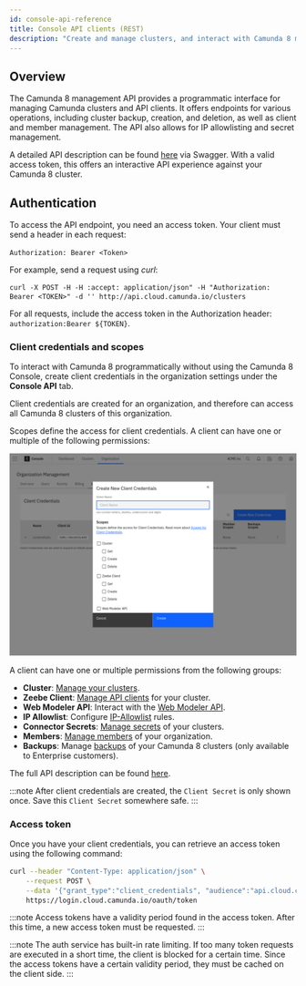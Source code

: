 ```yaml
---
id: console-api-reference
title: Console API clients (REST)
description: "Create and manage clusters, and interact with Camunda 8 management API programmatically without using the Camunda 8 Console."
---
```


## Overview

The Camunda 8 management API provides a programmatic interface for managing Camunda clusters and API clients. It offers endpoints for various operations, including cluster backup, creation, and deletion, as well as client and member management. The API also allows for IP allowlisting and secret management.

A detailed API description can be found [here](https://console.cloud.camunda.io/customer-api/openapi/docs/#/) via Swagger. With a valid access token, this offers an interactive API experience against your Camunda 8 cluster.

## Authentication

To access the API endpoint, you need an access token. Your client must send a header in each request:

`Authorization: Bearer <Token>`

For example, send a request using _curl_:

```shell
curl -X POST -H -H :accept: application/json" -H "Authorization: Bearer <TOKEN>" -d '' http://api.cloud.camunda.io/clusters
```

For all requests, include the access token in the Authorization header: `authorization:Bearer ${TOKEN}`.

### Client credentials and scopes

To interact with Camunda 8 programmatically without using the Camunda 8 Console, create client credentials in the organization settings under the **Console API** tab.

Client credentials are created for an organization, and therefore can access all Camunda 8 clusters of this organization.

Scopes define the access for client credentials. A client can have one or multiple of the following permissions:

![createConsoleApiClient](../components/console/manage-organization/img/create-console-api-client.png)

A client can have one or multiple permissions from the following groups:

- **Cluster**: [Manage your clusters](../components/console/manage-clusters/create-cluster.md).
- **Zeebe Client**: [Manage API clients](../components/console/manage-clusters/manage-api-clients.md) for your cluster.
- **Web Modeler API**: Interact with the [Web Modeler API](./web-modeler-api/index.md).
- **IP Allowlist**: Configure [IP-Allowlist](../components/console/manage-clusters/manage-ip-whitelists.md) rules.
- **Connector Secrets**: [Manage secrets](../components/console/manage-clusters/manage-secrets.md) of your clusters.
- **Members**: [Manage members](../components/console/manage-organization/manage-users.md) of your organization.
- **Backups**: Manage [backups](https://docs.camunda.io/docs/components/concepts/backups) of your Camunda 8 clusters (only available to Enterprise customers).

The full API description can be found [here](https://console.cloud.camunda.io/customer-api/openapi/docs/#/).

:::note
After client credentials are created, the `Client Secret` is only shown once. Save this `Client Secret` somewhere safe.
:::

### Access token

Once you have your client credentials, you can retrieve an access token using the following command:

```bash
curl --header "Content-Type: application/json" \
    --request POST \
    --data '{"grant_type":"client_credentials", "audience":"api.cloud.camunda.io", "client_id":"XXX", "client_secret":"YYY"}' \
    https://login.cloud.camunda.io/oauth/token
```

:::note
Access tokens have a validity period found in the access token. After this time, a new access token must be requested.
:::

:::note
The auth service has built-in rate limiting. If too many token requests are executed in a short time, the client is blocked for a certain time. Since the access tokens have a certain validity period, they must be cached on the client side.
:::
